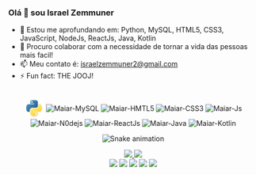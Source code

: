 ### Olá 👋 sou Israel Zemmuner

- 🌱 Estou me aprofundando em: Python, MySQL, HTML5, CSS3, JavaScript, NodeJs, ReactJs, Java, Kotlin
- 👯 Procuro colaborar com a necessidade de tornar a vida das pessoas mais facil!
- 📫 Meu contato é: israelzemmuner2@gmail.com
- ⚡ Fun fact: THE JOOJ!

<div style="display: inline_block"  align="center"><br>
  <img align="center" alt="Maiar-Python" height="40" width="40" src="https://raw.githubusercontent.com/devicons/devicon/master/icons/python/python-original.svg">
  <img align="center" alt="Maiar-MySQL" height="40" width="40" src="https://cdn.jsdelivr.net/gh/devicons/devicon/icons/mysql/mysql-plain.svg" />
  <img align="center" alt="Maiar-HMTL5" height="40" width="40" src="https://cdn.jsdelivr.net/gh/devicons/devicon/icons/html5/html5-original-wordmark.svg" />
  <img align="center" alt="Maiar-CSS3" height="40" width="40" src="https://cdn.jsdelivr.net/gh/devicons/devicon/icons/css3/css3-original-wordmark.svg" />
  <img align="center" alt="Maiar-Js" height="30" width="40" src="https://cdn.jsdelivr.net/gh/devicons/devicon/icons/javascript/javascript-original.svg" />
  <img align="center" alt="Maiar-N0dejs" height="60" width="60" src="https://cdn.jsdelivr.net/gh/devicons/devicon/icons/nodejs/nodejs-original-wordmark.svg" />
  <img align="center" alt="Maiar-ReactJs" height="30" width="40" src="https://cdn.jsdelivr.net/gh/devicons/devicon/icons/react/react-original.svg" />
  <img align="center" alt="Maiar-Java" height="40" width="40" src="https://cdn.jsdelivr.net/gh/devicons/devicon/icons/java/java-original.svg" />
  <img align="center" alt="Maiar-Kotlin" height="40" width="50" src="https://cdn.jsdelivr.net/gh/devicons/devicon/icons/kotlin/kotlin-plain-wordmark.svg" />
  
  ![Snake animation](https://github.com/MaiarOlorin/MaiarOlorin/blob/output/github-contribution-grid-snake.svg) 
  
 </div>

<div align="center">
  <a href="https://github.com/MaiarOlorin">
  <img height="180em" src="https://github-readme-stats.vercel.app/api?username=MaiarOlorin&show_icons=true&theme=radical&include_all_commits=true&count_private=true"/>
  <img height="180em" src="https://github-readme-stats.vercel.app/api/top-langs/?username=MaiarOlorin&layout=compact&langs_count=7&theme=ocean_dark"/>
</div>
 
 <div  align="center">
    <a href = "https://www.linkedin.com/in/israel-zemmuner-gomes-938852229/" target = "_blank"><img src= "https://img.shields.io/badge/LinkedIn-0077B5?style=for-the-badge&logo=linkedin&logoColor=white" target = "_blank"></a>
    <a href = "https://www.facebook.com/israel.zemmuner.gomes/" target = "_blank"><img src= "https://img.shields.io/badge/Facebook-1877F2?style=for-the-badge&logo=facebook&logoColor=white"></a>
    <a href = "mailto:israelzemmuner2@gmail.com" target = "_blank"><img src= "https://img.shields.io/badge/Gmail-D14836?style=for-the-badge&logo=gmail&logoColor=white" target = "_blank"></a>
    <a href = "https://www.instagram.com/israelzemuner/" target = "_blank"><img src= "https://img.shields.io/badge/Instagram-E4405F?style=for-the-badge&logo=instagram&logoColor=white"></a>
    <a href = "https://wa.me/5518997472532" target = "_blank"><img src="https://img.shields.io/badge/WhatsApp-25D366?style=for-the-badge&logo=whatsapp&logoColor=white"></a>    
  </div>
